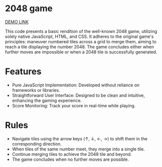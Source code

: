 # 2048 game

[DEMO LINK](https://dimakrugly.github.io/2048/)

This code presents a basic rendition of the well-known 2048 game, utilizing solely native JavaScript, HTML, and CSS. It adheres to the original game's principles: maneuver numbered tiles across a grid to merge them, aiming to reach a tile displaying the number 2048. The game concludes either when further moves are impossible or when a 2048 tile is successfully generated.

# Features
* Pure JavaScript Implementation: Developed without reliance on frameworks or libraries.
* Straightforward User Interface: Designed to be clean and intuitive, enhancing the gaming experience.
* Score Monitoring: Track your score in real-time while playing.

# Rules
* Navigate tiles using the arrow keys (↑, ↓, ←, →) to shift them in the corresponding direction.
* When tiles of the same number meet, they merge into a single tile.
* Continue merging tiles to achieve the 2048 tile and beyond.
* The game concludes when no further moves are possible.



